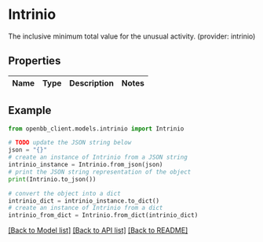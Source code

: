 # Intrinio

The inclusive minimum total value for the unusual activity. (provider: intrinio)

## Properties

Name | Type | Description | Notes
------------ | ------------- | ------------- | -------------

## Example

```python
from openbb_client.models.intrinio import Intrinio

# TODO update the JSON string below
json = "{}"
# create an instance of Intrinio from a JSON string
intrinio_instance = Intrinio.from_json(json)
# print the JSON string representation of the object
print(Intrinio.to_json())

# convert the object into a dict
intrinio_dict = intrinio_instance.to_dict()
# create an instance of Intrinio from a dict
intrinio_from_dict = Intrinio.from_dict(intrinio_dict)
```
[[Back to Model list]](../README.md#documentation-for-models) [[Back to API list]](../README.md#documentation-for-api-endpoints) [[Back to README]](../README.md)


